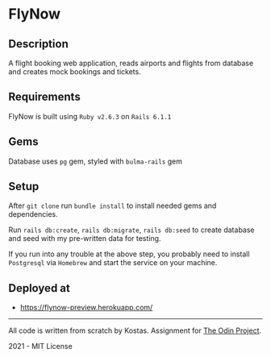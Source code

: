 # FlyNow

## Description

A flight booking web application, reads airports and flights from database and creates mock bookings and tickets.

## Requirements

FlyNow is built using `Ruby v2.6.3` on `Rails 6.1.1`

## Gems

Database uses `pg` gem, styled with `bulma-rails` gem

## Setup

After `git clone` run `bundle install` to install needed gems and dependencies.

Run `rails db:create`, `rails db:migrate`, `rails db:seed` to create database and seed with my pre-written data for
testing.

If you run into any trouble at the above step, you probably need to install `Postgresql` via `Homebrew` and start the
service on your machine.

## Deployed at

* https://flynow-preview.herokuapp.com/

---------------------------------------------------
All code is written from scratch by Kostas. Assignment for [The Odin Project](https://www.theodinproject.com/).

2021 - MIT License
